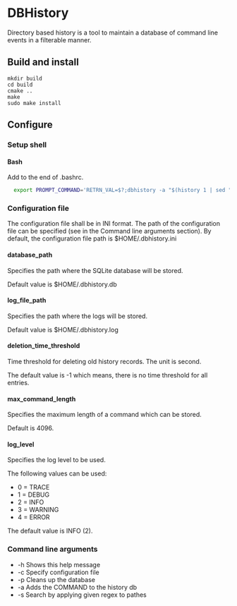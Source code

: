 # DBHistory

Directory based history is a tool to maintain a database of command line events in a filterable manner.

## Build and install

```
mkdir build
cd build
cmake ..
make
sudo make install
```

## Configure

### Setup shell

#### Bash

Add to the end of .bashrc.

```bash
  export PROMPT_COMMAND='RETRN_VAL=$?;dbhistory -a "$(history 1 | sed "s/^[ ]*[0-9]\+[ ]*//" )"'
```

### Configuration file

The configuration file shall be in INI format.
The path of the configuration file can be specified (see in the Command line arguments section).
By default, the configuration file path is \$HOME/.dbhistory.ini

#### database_path

Specifies the path where the SQLite database will be stored.

Default value is \$HOME/.dbhistory.db

#### log_file_path

Specifies the path where the logs will be stored.

Default value is \$HOME/.dbhistory.log

#### deletion_time_threshold

Time threshold for deleting old history records.
The unit is second.

The default value is -1 which means, there is no time threshold for all entries.

#### max_command_length

Specifies the maximum length of a command which can be stored.

Default is 4096.

#### log_level

Specifies the log level to be used.

The following values can be used:

- 0 = TRACE
- 1 = DEBUG
- 2 = INFO
- 3 = WARNING
- 4 = ERROR

The default value is INFO (2).

### Command line arguments

- -h Shows this help message
- -c Specify configuration file
- -p Cleans up the database
- -a Adds the COMMAND to the history db
- -s Search by applying given regex to pathes
